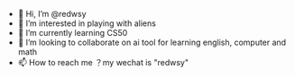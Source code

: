 - 👋 Hi, I’m @redwsy
- 👀 I’m interested in playing with aliens
- 🌱 I’m currently learning CS50
- 💞️ I’m looking to collaborate on ai tool for learning english, computer and math
- 📫 How to reach me ？my wechat is "redwsy"

<!---
redwsy/redwsy is a ✨ special ✨ repository because its `README.md` (this file) appears on your GitHub profile.
You can click the Preview link to take a look at your changes.
--->
